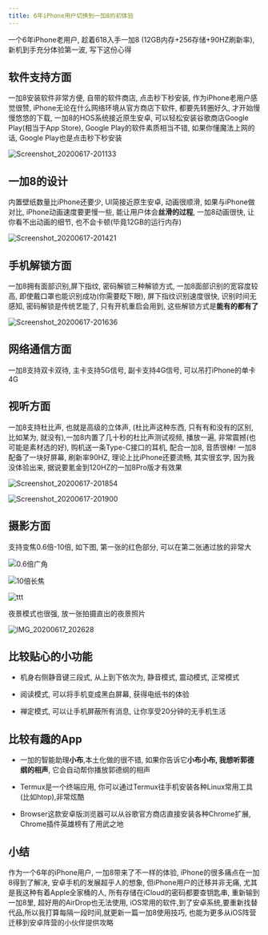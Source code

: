 ```yaml
---
title: 6年iPhone用户切换到一加8的初体验
---
```


一个6年iPhone老用户, 趁着618入手一加8 (12GB内存+256存储+90HZ刷新率), 新机到手充分体验第一波, 写下这份心得

## 软件支持方面

一加8安装软件非常方便, 自带的软件商店, 点击秒下秒安装, 作为iPhone老用户感觉很赞, iPhone无论在什么网络环境从官方商店下软件, 都要先转圈好久, 才开始慢慢悠悠的下载, 一加8的HOS系统接近原生安卓, 可以轻松安装谷歌商店Google Play(相当于App Store), Google Play的软件素质相当不错, 如果你懂魔法上网的话, Google Play也是点击秒下秒安装

![Screenshot_20200617-201133](https://www.v2fy.com/asset/0i/jikemiji/jikemiji-md/kr-000046.assets/Screenshot_20200617-201133.jpg)



## 一加8的设计

内置壁纸数量比iPhone还要少, UI简接近原生安卓, 动画很顺滑, 如果与iPhone做对比, iPhone动画速度要更慢一些, 能让用户体会**丝滑的过程**, 一加8动画很快, 让你看不出动画的细节, 也不会卡顿(毕竟12GB的运行内存)

![Screenshot_20200617-201421](https://www.v2fy.com/asset/0i/jikemiji/jikemiji-md/kr-000046.assets/Screenshot_20200617-201421.jpg)



## 手机解锁方面

一加8拥有面部识别,屏下指纹, 密码解锁三种解锁方式, 一加8面部识别的宽容度较高, 即使戴口罩也能识别成功(你需要眨下眼), 屏下指纹识别速度很快, 识别时间无感知, 密码解锁是传统艺能了, 只有开机重启会用到, 这些解锁方式是**能有的都有了**

![Screenshot_20200617-201636](https://www.v2fy.com/asset/0i/jikemiji/jikemiji-md/kr-000046.assets/Screenshot_20200617-201636.jpg)





## 网络通信方面

一加8支持双卡双待, 主卡支持5G信号, 副卡支持4G信号, 可以吊打iPhone的单卡4G





## 视听方面

一加8支持杜比声, 也就是高级的立体声, (杜比声这种东西, 只有有和没有的区别, 比如某为, 就没有),一加8内置了几十秒的杜比声测试视频, 播放一遍, 非常震撼(也可能是素材选的好), 购机送一条Type-C接口的耳机, 配合一加8, 音质很棒! 一加8配备了一块好屏幕, 刷新率90HZ, 理论上比iPhone还要流畅, 其实很玄学, 因为我没体验出来, 据说要氪金到120HZ的一加8Pro版才有效果



![Screenshot_20200617-201854](https://www.v2fy.com/asset/0i/jikemiji/jikemiji-md/kr-000046.assets/Screenshot_20200617-201854.jpg)

![Screenshot_20200617-201900](https://www.v2fy.com/asset/0i/jikemiji/jikemiji-md/kr-000046.assets/Screenshot_20200617-201900.jpg)

## 摄影方面

支持变焦0.6倍-10倍, 如下图, 第一张的红色部分, 可以在第二张通过放的非常大

![0.6倍广角](https://www.v2fy.com/asset/0i/jikemiji/jikemiji-md/kr-000046.assets/IMG_20200617_190500.jpg)



![10倍长焦](https://www.v2fy.com/asset/0i/jikemiji/jikemiji-md/kr-000046.assets/IMG_20200617_190541.jpg)

![ttt](https://www.v2fy.com/asset/0i/jikemiji/jikemiji-md/kr-000046.assets/ttt.gif)

夜景模式也很强, 放一张拍摄直出的夜景照片

![IMG_20200617_202628](https://www.v2fy.com/asset/0i/jikemiji/jikemiji-md/kr-000046.assets/IMG_20200617_202628.jpg)



## 比较贴心的小功能

- 机身右侧静音键三段式, 从上到下依次为, 静音模式, 震动模式, 正常模式
- 阅读模式, 可以将手机变成黑白屏幕, 获得电纸书的体验

- 禅定模式, 可以让手机屏蔽所有消息, 让你享受20分钟的无手机生活

## 比较有趣的App

- 一加的智能助理**小布**,本土化做的很不错, 如果你告诉它**小布小布, 我想听郭德纲的相声**, 它会自动帮你播放郭德纲的相声

- Termux是一个终端应用, 你可以通过Termux往手机安装各种Linux常用工具(比如htop),非常炫酷

- Browser这款安卓版浏览器可以从谷歌官方商店直接安装各种Chrome扩展, Chrome插件英雄榜有了用武之地



## 小结

作为一个6年的iPhone用户, 一加8带来了不一样的体验, iPhone的很多痛点在一加8得到了解决, 安卓手机的发展超乎人的想象, 但iPhone用户的迁移并非无痛, 尤其是我这种有着Apple全家桶的人, 所有存储在iCloud的密码都要查钥匙串, 重新输到一加8里,  超好用的AirDrop也无法使用, iOS常用的软件,到了安卓系统,要重新找替代品,所以我打算每隔一段时间,就更新一篇一加8使用技巧, 也能为更多从iOS阵营迁移到安卓阵营的小伙伴提供攻略









